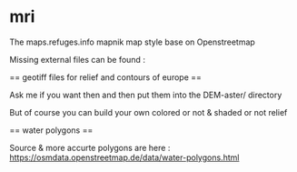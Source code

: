 # mri
The maps.refuges.info mapnik map style base on Openstreetmap

Missing external files can be found :

== geotiff files for relief and contours of europe ==

Ask me if you want then and then put them into the DEM-aster/ directory

But of course you can build your own colored or not & shaded or not relief

== water polygons ==

Source & more accurte polygons are here :
https://osmdata.openstreetmap.de/data/water-polygons.html


